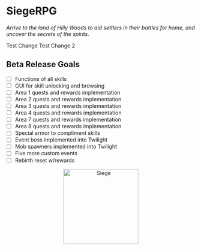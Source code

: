 # SiegeRPG

*Arrive to the land of Hilly Woods to aid settlers in their battles for home, and uncover the secrets of the spirits.*

Test Change
Test Change 2

## Beta Release Goals

- [ ] Functions of all skills
- [ ] GUI for skill unlocking and browsing
- [ ] Area 1 quests and rewards implementation
- [ ] Area 2 quests and rewards implementation
- [ ] Area 3 quests and rewards implementation
- [ ] Area 4 quests and rewards implementation
- [ ] Area 7 quests and rewards implementation
- [ ] Area 8 quests and rewards implementation
- [ ] Special armor to compliment skills
- [ ] Event boss implemented into Twilight
- [ ] Mob spawners implemented into Twilight
- [ ] Five more custom events
- [ ] Rebirth reset w/rewards

<p align="center">
  <a href="https://youtu.be/6ke_CKSm1dM">
         <img alt="Siege" src="https://i.imgur.com/T2e3JFY.png"
         width=200">
      </a>
</p> 
